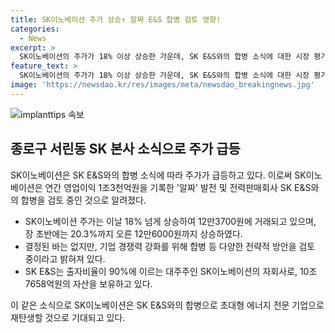 ```yaml
---
title: SK이노베이션 주가 상승↑ 알짜 E&S 합병 검토 영향!
categories:
  - News
excerpt: >
  SK이노베이션의 주가가 18% 이상 상승한 가운데, SK E&S와의 합병 소식에 대한 시장 평가가 반영되고 있다. SK이노베이션은 합병설에 대해 구체적으로 결정된 바는 없지만, 사업 경쟁력 강화를 위한 다양한 전략적 방안을 검토 중이라 밝혔다. SK E&S는 ‘알짜’ 발전 및 전력판매회사로서 높은 영업이익을 기록하고, SK이노베이션은 자회사인 SK온의 IPO를 추진 중이며 자본 확충을 위해 대규모 자금이 필요하다는 평가를 받고 있다. 두 회사의 대주주가 지주회사인 SK㈜이며, 합병 여부 결의에 어려움이 없다는 관측이 나오고 있다.
feature_text: >
  SK이노베이션의 주가가 18% 이상 상승한 가운데, SK E&S와의 합병 소식에 대한 시장 평가가 반영되고 있다. SK이노베이션은 합병설에 대해 구체적으로 결정된 바는 없지만, 사업 경쟁력 강화를 위한 다양한 전략적 방안을 검토 중이라 밝혔다. SK E&S는 ‘알짜’ 발전 및 전력판매회사로서 높은 영업이익을 기록하고, SK이노베이션은 자회사인 SK온의 IPO를 추진 중이며 자본 확충을 위해 대규모 자금이 필요하다는 평가를 받고 있다. 두 회사의 대주주가 지주회사인 SK㈜이며, 합병 여부 결의에 어려움이 없다는 관측이 나오고 있다.
image: 'https://newsdao.kr/res/images/meta/newsdao_breakingnews.jpg'
---
```


<p><img src="https://newsdao.kr/res/images/meta/newsdao_breakingnews.jpg" alt="implanttips 속보" /></p>

<h2 data-ke-size="size26">종로구 서린동 SK 본사 소식으로 주가 급등</h2>

<p>SK이노베이션은 SK E&amp;S와의 합병 소식에 따라 주가가 급등하고 있다. 이로써 SK이노베이션은 연간 영업이익 1조3천억원을 기록한 '알짜' 발전 및 전력판매회사 SK E&amp;S와의 합병을 검토 중인 것으로 알려졌다.</p>

<ul>
<li>SK이노베이션 주가는 이날 18% 넘게 상승하여 12만3700원에 거래되고 있으며, 장 초반에는 20.3%까지 오른 12만6000원까지 상승하였다.</li>
<li>결정된 바는 없지만, 기업 경쟁력 강화를 위해 합병 등 다양한 전략적 방안을 검토 중이라고 밝혀져 있다.</li>
<li>SK E&S는 출자비율이 90%에 이르는 대주주인 SK이노베이션의 자회사로, 10조7658억원의 자산을 보유하고 있다.</li>
</ul>

<p>이 같은 소식으로 SK이노베이션은 SK E&amp;S와의 합병으로 초대형 에너지 전문 기업으로 재탄생할 것으로 기대되고 있다.</p>

